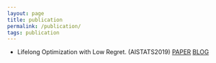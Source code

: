 ```yaml
---
layout: page
title: publication 
permalink: /publication/
tags: publication
---
```



* Lifelong Optimization with Low Regret. (AISTATS2019)  [PAPER](http://proceedings.mlr.press/v89/wu19a.html)  [BLOG](https://turtleangwu.github.io/lifelong/2019/03/30/lifelong-learning-with-low-regret/)

